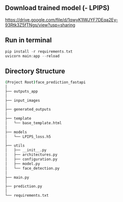 ## Download trained model (- LPIPS)
https://drive.google.com/file/d/1qwyK1lWJYF7DEqa2Ey-93Rtk3Z5fTNgs/view?usp=sharing

## Run in terminal
```c
pip install -r requirements.txt
uvicorn main:app --reload
```
## Directory Structure
```bash
(Project Root)face_prediction_fastapi
│
├── outputs_app
│
├── input_images
│
├── generated_outputs
│
├── template
│   └── base_template.html
│
├── models
│   └── LPIPS_loss.h5
│
├── utils
│   ├── __init__.py
│   ├── architectures.py
│   ├── configuration.py
│   ├── model.py
│   └── face_detection.py
│
├── main.py
│
├── prediction.py
│
└── requirements.txt
```
